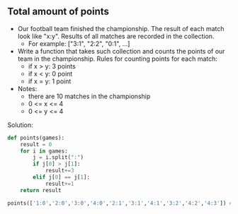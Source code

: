 ## Total amount of points

- Our football team finished the championship. The result of each match look like "x:y". Results of all matches are recorded in the collection.
    - For example: ["3:1", "2:2", "0:1", ...]
- Write a function that takes such collection and counts the points of our team in the championship. Rules for counting points for each match:
    - if x > y: 3 points
    - if x < y: 0 point
    - if x = y: 1 point
- Notes:
  - there are 10 matches in the championship
  - 0 <= x <= 4
  - 0 <= y <= 4

Solution:

```python
def points(games):
    result = 0
    for i in games:
        j = i.split(":")
        if j[0] > j[1]:
            result+=3
        elif j[0] == j[1]:
            result+=1
    return result

points(['1:0','2:0','3:0','4:0','2:1','3:1','4:1','3:2','4:2','4:3']) # 30

```